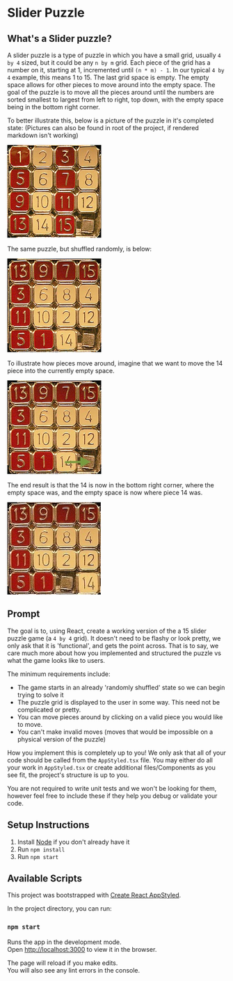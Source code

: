 # Slider Puzzle

## What's a Slider puzzle?

A slider puzzle is a type of puzzle in which you have a small grid, usually `4 by 4` sized, but it could be any `n by m` grid. Each piece of the grid has a number on it, starting at 1, incremented until `(n * m) - 1`. In our typical `4 by 4` example, this means 1 to 15. The last grid space is empty. The empty space allows for other pieces to move around into the empty space. The goal of the puzzle is to move all the pieces around until the numbers are sorted smallest to largest from left to right, top down, with the empty space being in the bottom right corner.

To better illustrate this, below is a picture of the puzzle in it's completed state: (Pictures can also be found in root of the project, if rendered markdown isn't working)

![Slider Puzzle Example in solved state](/example_puzzle_solved.jpg)

The same puzzle, but shuffled randomly, is below:

![Slider Puzzle Example in shuffled state](/example_puzzle_shuffled.jpg)

To illustrate how pieces move around, imagine that we want to move the 14 piece into the currently empty space.

![Slider Puzzle Example, showing moving piece 14](/example_puzzle_move_piece_1.jpg)

The end result is that the 14 is now in the bottom right corner, where the empty space was, and the empty space is now where piece 14 was.

![Slider Puzzle Example, showing result of moving piece 14](/example_puzzle_move_piece_2.jpg)

## Prompt

The goal is to, using React, create a working version of the a 15 slider puzzle game (a `4 by 4` grid). It doesn't need to be flashy or look pretty, we only ask that it is 'functional', and gets the point across. That is to say, we care much more about how you implemented and structured the puzzle vs what the game looks like to users.

The minimum requirements include:
* The game starts in an already 'randomly shuffled' state so we can begin trying to solve it
* The puzzle grid is displayed to the user in some way. This need not be complicated or pretty.
* You can move pieces around by clicking on a valid piece you would like to move.
* You can't make invalid moves (moves that would be impossible on a physical version of the puzzle)

How you implement this is completely up to you! We only ask that all of your code should be called from the `AppStyled.tsx` file. You may either do all your work in `AppStyled.tsx` or create additional files/Components as you see fit, the project's structure is up to you.

You are not required to write unit tests and we won't be looking for them, however feel free to include these if they help you debug or validate your code.

## Setup Instructions

1. Install [Node](https://nodejs.org/en/) if you don't already have it
2. Run `npm install`
3. Run `npm start`


## Available Scripts

This project was bootstrapped with [Create React AppStyled](https://github.com/facebook/create-react-app).

In the project directory, you can run:

### `npm start`

Runs the app in the development mode.<br />
Open [http://localhost:3000](http://localhost:3000) to view it in the browser.

The page will reload if you make edits.<br />
You will also see any lint errors in the console.
